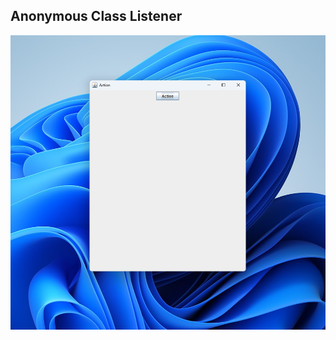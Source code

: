 ## Anonymous Class Listener

![App Screenshot](/AnonymousClassListener/src/AnonymousClassListener.png)



